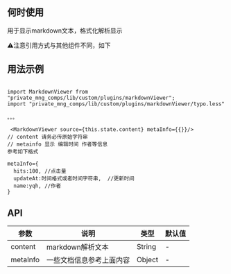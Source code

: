 ## 何时使用

用于显示markdown文本，格式化解析显示

⚠️注意引用方式与其他组件不同，如下


## 用法示例
```

import MarkdownViewer from "private_mng_comps/lib/custom/plugins/markdownViewer";
import "private_mng_comps/lib/custom/plugins/markdownViewer/typo.less"

。。。

 <MarkdownViewer source={this.state.content} metaInfo={{}}/>
// content 请务必传原始字符串
// metainfo 显示 编辑时间 作者等信息
参考如下格式

metaInfo={
  hits:100, //点击量
  updateAt:时间格式或者时间字符串,  //更新时间
  name:yqh, //作者
}

```

## API


| 参数      | 说明                                      | 类型         | 默认值 |
|----------|------------------------------------------|-------------|-------|
| content | markdown解析文本 | String | - |
| metaInfo | 一些文档信息参考上面内容 | Object | - |
